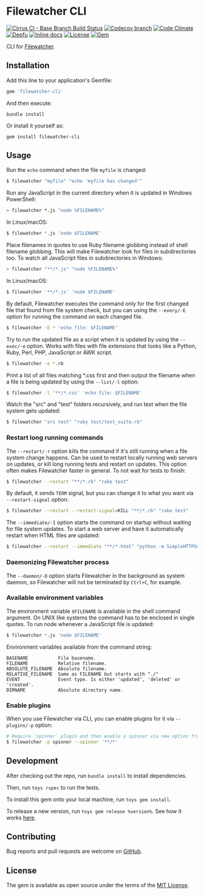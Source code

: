 # Filewatcher CLI

[![Cirrus CI - Base Branch Build Status](https://img.shields.io/cirrus/github/filewatcher/filewatcher-cli?style=flat-square)](https://cirrus-ci.com/github/filewatcher/filewatcher-cli)
[![Codecov branch](https://img.shields.io/codecov/c/github/filewatcher/filewatcher-cli/master.svg?style=flat-square)](https://codecov.io/gh/filewatcher/filewatcher-cli)
[![Code Climate](https://img.shields.io/codeclimate/maintainability/filewatcher/filewatcher-cli.svg?style=flat-square)](https://codeclimate.com/github/filewatcher/filewatcher-cli)
[![Depfu](https://img.shields.io/depfu/filewatcher/filewatcher-cli?style=flat-square)](https://depfu.com/repos/github/filewatcher/filewatcher-cli)
[![Inline docs](https://inch-ci.org/github/filewatcher/filewatcher-cli.svg?branch=master)](https://inch-ci.org/github/filewatcher/filewatcher-cli)
[![License](https://img.shields.io/github/license/filewatcher/filewatcher-cli.svg?style=flat-square)](https://github.com/filewatcher/filewatcher-cli/blob/master/LICENSE.txt)
[![Gem](https://img.shields.io/gem/v/filewatcher-cli.svg?style=flat-square)](https://rubygems.org/gems/filewatcher-cli)

CLI for [Filewatcher](https://github.com/filewatcher/filewatcher).

## Installation

Add this line to your application's Gemfile:

```ruby
gem 'filewatcher-cli'
```

And then execute:

```shell
bundle install
```

Or install it yourself as:

```shell
gem install filewatcher-cli
```

## Usage

Run the `echo` command when the file `myfile` is changed:

```sh
$ filewatcher "myfile" "echo 'myfile has changed'"
```

Run any JavaScript in the current directory when it is updated in Windows
PowerShell:

```sh
> filewatcher *.js "node %FILENAME%"
```

In Linux/macOS:

```sh
$ filewatcher *.js 'node $FILENAME'
```

Place filenames in quotes to use Ruby filename globbing instead
of shell filename globbing. This will make Filewatcher look for files in
subdirectories too. To watch all JavaScript files in subdirectories in Windows:

```sh
> filewatcher "**/*.js" "node %FILENAME%"
```

In Linux/macOS:

```sh
$ filewatcher '**/*.js' 'node $FILENAME'
```

By default, Filewatcher executes the command only for the first changed file
that found from file system check, but you can using the `--every/-E` option
for running the command on each changed file.

```sh
$ filewatcher -E * 'echo file: $FILENAME'
```

Try to run the updated file as a script when it is updated by using the
`--exec/-e` option. Works with files with file extensions that looks like a
Python, Ruby, Perl, PHP, JavaScript or AWK script.

```sh
$ filewatcher -e *.rb
```

Print a list of all files matching \*.css first and then output the filename
when a file is being updated by using the `--list/-l` option:

```sh
$ filewatcher -l '**/*.css' 'echo file: $FILENAME'
```

Watch the "src" and "test" folders recursively, and run test when the file system gets updated:

```sh
$ filewatcher "src test" "ruby test/test_suite.rb"
```

### Restart long running commands

The `--restart/-r` option kills the command if it's still running when
a file system change happens. Can be used to restart locally running web servers
on updates, or kill long running tests and restart on updates. This option
often makes Filewatcher faster in general. To not wait for tests to finish:

```sh
$ filewatcher --restart "**/*.rb" "rake test"
```

By default, it sends `TERM` signal, but you can change it to what you want
via `--restart-signal` option:

```sh
$ filewatcher --restart --restart-signal=KILL "**/*.rb" "rake test"
```

The `--immediate/-I` option starts the command on startup without waiting for file system updates. To start a web server and have it automatically restart when HTML files are updated:

```sh
$ filewatcher --restart --immediate "**/*.html" "python -m SimpleHTTPServer"
```

### Daemonizing Filewatcher process

The `--daemon/-D` option starts Filewatcher in the background as system daemon, so Filewatcher will not be terminated by `Ctrl+C`, for example.

### Available environment variables

The environment variable `$FILENAME` is available in the shell command argument.
On UNIX like systems the command has to be enclosed in single quotes. To run
node whenever a JavaScript file is updated:

```sh
$ filewatcher *.js 'node $FILENAME'
```

Environment variables available from the command string:

```
BASENAME           File basename.
FILENAME           Relative filename.
ABSOLUTE_FILENAME  Absolute filename.
RELATIVE_FILENAME  Same as FILENAME but starts with "./"
EVENT              Event type. Is either 'updated', 'deleted' or 'created'.
DIRNAME            Absolute directory name.
```

### Enable plugins

When you use Filewatcher via CLI, you can enable plugins for it via `--plugins/-p` option:

```sh
# Require `spinner` plugin and then enable a spinner via new option from this plugin
$ filewatcher -p spinner --spinner '**/*'
```

## Development

After checking out the repo, run `bundle install` to install dependencies.

Then, run `toys rspec` to run the tests.

To install this gem onto your local machine, run `toys gem install`.

To release a new version, run `toys gem release %version%`.
See how it works [here](https://github.com/AlexWayfer/gem_toys#release).

## Contributing

Bug reports and pull requests are welcome on [GitHub](https://github.com/filewatcher/filewatcher-cli).

## License

The gem is available as open source under the terms of the
[MIT License](https://opensource.org/licenses/MIT).
